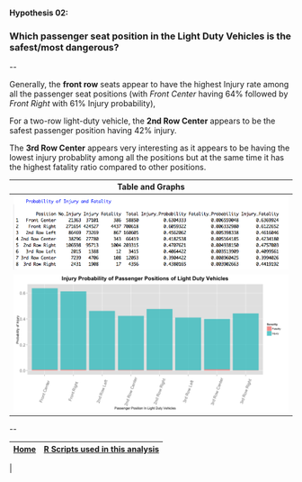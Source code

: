 #### Hypothesis 02:
### Which passenger seat position in the Light Duty Vehicles is the safest/most dangerous?
--


Generally, the **front row** seats appear to have the highest Injury rate among all the passenger seat positions (with *Front Center* having 64% followed by *Front Right* with 61% Injury probability),

For a two-row  light-duty vehicle, the **2nd Row Center** appears to be the safest passenger position having 42% injury.

The **3rd Row Center** appears very interesting as it appears to be having the lowest injury probablity among all the positions but at the same time it has the highest fatality ratio compared to other positions.

|Table and Graphs|
|-------|
|![](H02_TableA.png)|
|![](H02_GraphA.png)|





--
 
[Home](../../README.md)  | [R Scripts used in this analysis](H02_scripts.R)
------------------------ | ---------------------------
 |
 



